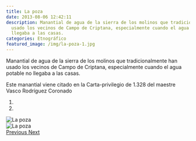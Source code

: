 ```yaml
---
title: La poza
date: 2013-08-06 12:42:11
description: Manantial de agua de la sierra de los molinos que tradicionalmente han
  usado los vecinos de Campo de Criptana, especialmente cuando el agua potable no
  llegaba a las casas.
categories: Etnográfico
featured_image: /img/la-poza-1.jpg
---
```



Manantial de agua de la sierra de los molinos que tradicionalmente han usado los vecinos de Campo de Criptana, especialmente cuando el agua potable no llegaba a las casas.

Este manantial viene citado en la Carta-privilegio de 1.328 del maestre Vasco Rodríguez Coronado

<div id="myCarousel" class="carousel slide" df-ride="carousel">
  <!-- Indicators -->
  <ol class="carousel-indicators">
    <li df-target="#myCarousel" df-slide-to="0" class="active"></li>
    <li df-target="#myCarousel" df-slide-to="1"></li>
  </ol>
  <!-- Wrapper for slides -->
  <div class="carousel-inner" role="listbox">
    <div class="item active">
      <img src="/img/la-poza-1.jpg" alt="La poza">
    </div>
    <div class="item">
      <img src="/img/la-poza-2.jpg" alt="La poza">
    </div>
  <!-- Left and right controls -->
  <a class="left carousel-control" href="#myCarousel" role="button" df-slide="prev">
    <span class="glyphicon glyphicon-chevron-left" aria-hidden="true"></span>
    <span class="sr-only">Previous</span>
  </a>
  <a class="right carousel-control" href="#myCarousel" role="button" df-slide="next">
    <span class="glyphicon glyphicon-chevron-right" aria-hidden="true"></span>
    <span class="sr-only">Next</span>
  </a>
</div>
